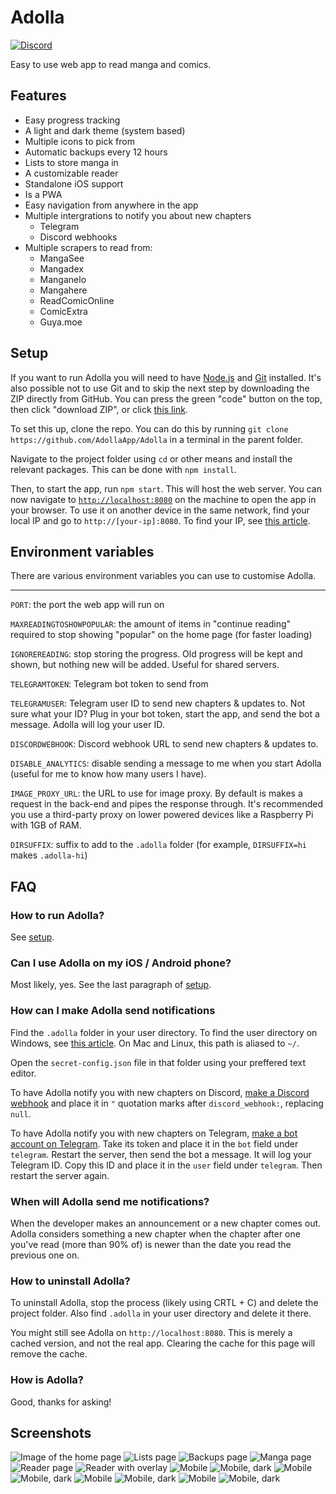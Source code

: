 # Adolla

[![Discord](https://img.shields.io/discord/863837898503880724.svg?label=&logo=discord&logoColor=ffffff&color=7389D8&labelColor=6A7EC2)](https://discord.gg/NPr9n3XWGA)


Easy to use web app to read manga and comics.

## Features

- Easy progress tracking
- A light and dark theme (system based)
- Multiple icons to pick from
- Automatic backups every 12 hours
- Lists to store manga in
- A customizable reader
- Standalone iOS support
- Is a PWA
- Easy navigation from anywhere in the app
- Multiple intergrations to notify you about new chapters
  - Telegram
  - Discord webhooks
- Multiple scrapers to read from:
  - MangaSee
  - Mangadex
  - Manganelo
  - Mangahere
  - ReadComicOnline
  - ComicExtra
  - Guya.moe

## Setup

If you want to run Adolla you will need to have [Node.js](https://nodejs.org/en/) and [Git](https://git-scm.com/) installed. It's also possible not to use Git and to skip the next step by downloading the ZIP directly from GitHub. You can press the green "code" button on the top, then click "download ZIP", or click [this link](https://github.com/AdollaApp/Adolla/archive/refs/heads/master.zip).

To set this up, clone the repo. You can do this by running `git clone https://github.com/AdollaApp/Adolla` in a terminal in the parent folder.

Navigate to the project folder using `cd` or other means and install the relevant packages. This can be done with `npm install`.

Then, to start the app, run `npm start`. This will host the web server. You can now navigate to [`http://localhost:8080`](http://localhost:8080) on the machine to open the app in your browser. To use it on another device in the same network, find your local IP and go to `http://[your-ip]:8080`. To find your IP, see [this article](https://lifehacker.com/how-to-find-your-local-and-external-ip-address-5833108). 

## Environment variables

There are various environment variables you can use to customise Adolla.

--- 

`PORT`: the port the web app will run on 

`MAXREADINGTOSHOWPOPULAR`: the amount of items in "continue reading" required to stop showing "popular" on the home page (for faster loading)

`IGNOREREADING`: stop storing the progress. Old progress will be kept and shown, but nothing new will be added. Useful for shared servers.

`TELEGRAMTOKEN`: Telegram bot token to send from

`TELEGRAMUSER`: Telegram user ID to send new chapters & updates to. Not sure what your ID? Plug in your bot token, start the app, and send the bot a message. Adolla will log your user ID.

`DISCORDWEBHOOK`: Discord webhook URL to send new chapters & updates to.

`DISABLE_ANALYTICS`: disable sending a message to me when you start Adolla (useful for me to know how many users I have).

`IMAGE_PROXY_URL`: the URL to use for image proxy. By default is makes a request in the back-end and pipes the response through. It's recommended you use a third-party proxy on lower powered devices like a Raspberry Pi with 1GB of RAM.

`DIRSUFFIX`: suffix to add to the `.adolla` folder (for example, `DIRSUFFIX=hi` makes `.adolla-hi`)

## FAQ

### **How to run Adolla?**

See [setup](#setup).

### **Can I use Adolla on my iOS / Android phone?**

Most likely, yes. See the last paragraph of [setup](#setup).

### **How can I make Adolla send notifications**

Find the `.adolla` folder in your user directory. To find the user directory on Windows, see [this article](https://www.computerhope.com/issues/ch000109.htm). On Mac and Linux, this path is aliased to `~/`.

Open the `secret-config.json` file in that folder using your preffered text editor. 

To have Adolla notify you with new chapters on Discord, [make a Discord webhook](https://help.dashe.io/en/articles/2521940-how-to-create-a-discord-webhook-url) and place it in `"` quotation marks after `discord_webhook:`, replacing `null`.

To have Adolla notify you with new chapters on Telegram, [make a bot account on Telegram](https://sendpulse.com/knowledge-base/chatbot/create-telegram-chatbot). Take its token and place it in the `bot` field under `telegram`. Restart the server, then send the bot a message. It will log your Telegram ID. Copy this ID and place it in the `user` field under `telegram`. Then restart the server again.

### **When will Adolla send me notifications?**

When the developer makes an announcement or a new chapter comes out. Adolla considers something a new chapter when the chapter after one you've read (more than 90% of) is newer than the date you read the previous one on.

### **How to uninstall Adolla?**

To uninstall Adolla, stop the process (likely using CRTL + C) and delete the project folder. Also find `.adolla` in your user directory and delete it there.

You might still see Adolla on `http://localhost:8080`. This is merely a cached version, and not the real app. Clearing the cache for this page will remove the cache.
### **How is Adolla?**

Good, thanks for asking!

## Screenshots

![Image of the home page](https://raw.githubusercontent.com/JipFr/jipfr/master/screenshots/adolla/0.png)
![Lists page](https://raw.githubusercontent.com/JipFr/jipfr/master/screenshots/adolla/1.png)
![Backups page](https://raw.githubusercontent.com/JipFr/jipfr/master/screenshots/adolla/2.png)
![Manga page](https://raw.githubusercontent.com/JipFr/jipfr/master/screenshots/adolla/3.png)
![Reader page](https://raw.githubusercontent.com/JipFr/jipfr/master/screenshots/adolla/4.png)
![Reader with overlay](https://raw.githubusercontent.com/JipFr/jipfr/master/screenshots/adolla/5.png)
![Mobile](https://raw.githubusercontent.com/JipFr/jipfr/master/screenshots/adolla/mobile_0_light.png)
![Mobile, dark](https://raw.githubusercontent.com/JipFr/jipfr/master/screenshots/adolla/mobile_0_dark.png)
![Mobile](https://raw.githubusercontent.com/JipFr/jipfr/master/screenshots/adolla/mobile_1_light.png)
![Mobile, dark](https://raw.githubusercontent.com/JipFr/jipfr/master/screenshots/adolla/mobile_1_dark.png)
![Mobile](https://raw.githubusercontent.com/JipFr/jipfr/master/screenshots/adolla/mobile_2_light.png)
![Mobile, dark](https://raw.githubusercontent.com/JipFr/jipfr/master/screenshots/adolla/mobile_2_dark.png)
![Mobile](https://raw.githubusercontent.com/JipFr/jipfr/master/screenshots/adolla/mobile_3_light.png)
![Mobile, dark](https://raw.githubusercontent.com/JipFr/jipfr/master/screenshots/adolla/mobile_3_dark.png)
